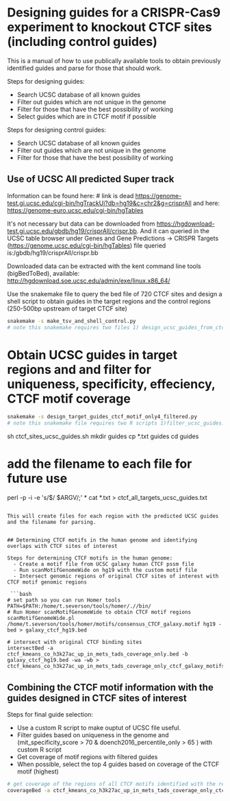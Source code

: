 # Designing guides for a CRISPR-Cas9 experiment to knockout CTCF sites (including control guides)

This is a manual of how to use publically available tools to obtain previously identified guides and parse for those
that should work.

Steps for designing guides:
  - Search UCSC database of all known guides 
  - Filter out guides which are not unique in the genome
  - Filter for those that have the best possibility of working
  - Select guides which are in CTCF motif if possible
  
Steps for designing control guides:
  - Search UCSC database of all known guides 
  - Filter out guides which are not unique in the genome
  - Filter for those that have the best possibility of working

  
 ## Use of UCSC All predicted Super track ##
Information can be found here: # link is dead https://genome-test.gi.ucsc.edu/cgi-bin/hgTrackUi?db=hg19&c=chr2&g=crisprAll 
and here:
https://genome-euro.ucsc.edu/cgi-bin/hgTables

It's not necessary but data can be downloaded from https://hgdownload-test.gi.ucsc.edu/gbdb/hg19/crisprAll/crispr.bb.
And it can queried in the UCSC table browser under Genes and Gene Predictions -> CRISPR Targets (https://genome.ucsc.edu/cgi-bin/hgTables) file queried is:/gbdb/hg19/crisprAll/crispr.bb

Downloaded data can be extracted with the kent command line tools (bigBedToBed), available:
   http://hgdownload.soe.ucsc.edu/admin/exe/linux.x86_64/
   
Use the snakemake file to query the bed file of 720 CTCF sites and design a shell script to obtain guides in the target regions and the control regions (250-500bp upstream of target CTCF site)


 ```bash
snakemake -s make_tsv_and_shell_control.py 
# note this snakemake requires two files 1) design_ucsc_guides_from_ctcf_sites_bed.R and 2) design_ucsc_control_guides_from_ucsc_sites_bed.R files
```

# Obtain UCSC guides in target regions and and filter for uniqueness, specificity, effeciency, CTCF motif coverage 

```bash
snakemake -s design_target_guides_ctcf_motif_only4_filtered.py
# note this snakemake file requires two R scripts 1)filter_ucsc_guides.R and 2)filtering_ucsc_guides_with_ctcf_motif_info.R

```


sh ctcf_sites_ucsc_guides.sh 
mkdir guides
cp *.txt guides
cd guides

# add the filename to each file for future use
perl -p -i -e 's/$/ $ARGV/;' *
cat *.txt > ctcf_all_targets_ucsc_guides.txt
```

This will create files for each region with the predicted UCSC guides and the filename for parsing.


## Determining CTCF motifs in the human genome and identifying overlaps with CTCF sites of interest

Steps for determining CTCF motifs in the human genome:
  - Create a motif file from UCSC galaxy human CTCF pssm file
  - Run scanMotifGenomeWide on hg19 with the custom motif file
  - Intersect genomic regions of original CTCF sites of interest with CTCF motif genomic regions

 ```bash
# set path so you can run Homer tools
PATH=$PATH:/home/t.severson/tools/homer/.//bin/
# Run Homer scanMotifGenomeWide to obtain CTCF motif regions
scanMotifGenomeWide.pl /home/t.severson/tools/homer/motifs/consensus_CTCF_galaxy.motif hg19 -bed > galaxy_ctcf_hg19.bed

# intersect with original CTCF binding sites
intersectBed -a ctcf_kmeans_co_h3k27ac_up_in_mets_tads_coverage_only.bed -b galaxy_ctcf_hg19.bed -wa -wb > ctcf_kmeans_co_h3k27ac_up_in_mets_tads_coverage_only_ctcf_galaxy_motifs.txt
```

## Combining the CTCF motif information with the guides designed in CTCF sites of interest

Steps for final guide selection:
  - Use a custom R script to make ouptut of UCSC file useful.
  - Filter guides based on uniqueness in the genome and (mit_specificity_score > 70 & doench2016_percentile_only > 65 ) with custom R script
  - Get coverage of motif regions with filtered guides
  - When possible, select the top 4 guides based on coverage of the CTCF motif (highest)


```bash
# get coverage of the regions of all CTCF motifs identified with the regions of the filtered CTCF guides
coverageBed -a ctcf_kmeans_co_h3k27ac_up_in_mets_tads_coverage_only_ctcf_galaxy_motifs_all.bed -b guides/ctcf_ucsc_guides_filtered.bed > ctcf_kmeans_co_h3k27ac_up_in_mets_tads_coverage_only_ctcf_galaxy_motifs_all_guides_coverageBed.txt

```
